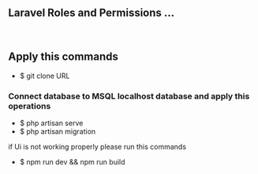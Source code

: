 ## Laravel Roles and Permissions ... 

<br>

<h2>Apply this commands </h2>
<ul>
    <li>$ git clone URL</li>
</ul>

<h3>Connect database to MSQL localhost database and apply this operations</h3>
<ul>
    <li>$ php artisan serve</li>
    <li>$ php artisan migration</li>
</ul>

if Ui is not working properly please run this commands 
<ul>
    <li>$ npm run dev && npm run build</li>
</ul>
